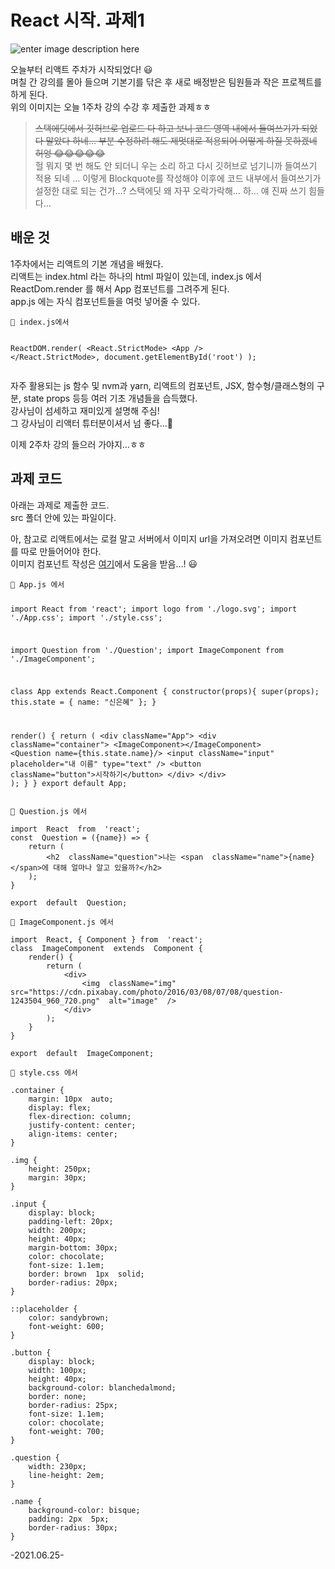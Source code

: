 <h1 id="react-시작.-과제1">React 시작. 과제1</h1>
<p><img src="https://lh3.googleusercontent.com/7lgyN6oSfotCaYuMO6PKtUukuUBP3oZRzyNQFqP6ndSiKJ3iaefy4_3_Jm4SAxI0mq9PLLAHLusT2P3PBsaqRJcHZTwwGN7i2Jmhfp24midAXxNE8XbUkq7t8kDo3tlQWIaI4zhMRgl2_Xi7QH6B_nHm2Ky8U7AvrIEb6bZTHvFS-B6T6kKthCHwacfW9E-IGmgV1cvWtOkZxusrivPtRjuaKYVCpzrUyHzQYhRB0HwaAzYVhYuFYzsuFMmSoj_os6hxbUqvw9jlvqIeKGSrQW_65_IvSV14qFTE8pH-Cg_vGIBXRdcY0UIdtYxxLKugdufTnvLSKy5h8qmtkdcQ7-zkqqcVJ1NDkFq9ir4y4o6ZSLBRZMHsjZW-E6cZLEvUjfwtAVUovlpKSmm1ePq7KOnu_-uKbqQyZju9qOfDCw2z_bShUB5-oVtrJwlw4Na7rzl2kAp_BQn3kkKAQo86a76T2N40_HKWplQRVBi2PiRlgWuhC7JaGdnxnDnqD_JO-umaBwiij-khClSEqRwolZxStr75XajkxQAD0Qssmm8D8sI4kRQ64hl7f0mXbpmK2iRKgH-WBOWhsNxyp9mzu3eZuBLQtucWHamRX7zgDxcA9UMFWCjMGytIxauk6RlddsOeL1EqIhIey9igUxPprOKncKKNezfRkA5WIkjmfAucoOEVv8OdoPGolpgcCIqt0VC3qQ4OlzRQGaUTLNYZGvfJ=w407-h640-no?authuser=0" alt="enter image description here"></p>
<p>오늘부터 리액트 주차가 시작되었다! 😃<br>
며칠 간 강의를 몰아 들으며 기본기를 닦은 후 새로 배정받은 팀원들과 작은 프로젝트를 하게 된다.<br>
위의 이미지는 오늘 1주차 강의 수강 후 제출한 과제ㅎㅎ</p>
<blockquote>
<p><s>스택에딧에서 깃허브로 업로드 다 하고 보니 코드 영역 내에서 들여쓰기가 되었다 말았다 하네… 부분 수정하려 해도 제멋대로 적용되어 어떻게 하질 못하겠네 허엉 😂😂😂😂😂</s><br>
헐 뭐지 몇 번 해도 안 되더니 우는 소리 하고 다시 깃허브로 넘기니까 들여쓰기 적용 되네 …  이렇게 Blockquote를 작성해야 이후에 코드 내부에서 들여쓰기가 설정한 대로 되는 건가…? 스택에딧 왜 자꾸 오락가락해… 하… 얘 진짜 쓰기 힘들다…</p>
</blockquote>
<h2 id="배운-것">배운 것</h2>
<p>1주차에서는 리액트의 기본 개념을 배웠다.<br>
리액트는 index.html 라는 하나의 html 파일이 있는데, index.js 에서 ReactDom.render 를 해서 App 컴포넌트를 그려주게 된다.<br>
app.js 에는 자식 컴포넌트들을 여럿 넣어줄 수 있다.</p>
<pre><code>🎈 index.js에서

ReactDOM.render(
	&lt;React.StrictMode&gt;
		&lt;App  /&gt;
	&lt;/React.StrictMode&gt;,
	document.getElementById('root')
);
</code></pre>
<p>자주 활용되는 js 함수 및 nvm과 yarn, 리액트의 컴포넌트, JSX, 함수형/클래스형의 구분, state props 등등 여러 기초 개념들을 습득했다.<br>
강사님이 섬세하고 재미있게 설명해 주심!<br>
그 강사님이 리액터 튜터분이셔서 넘 좋다…🧡</p>
<p>이제 2주차 강의 들으러 가야지…ㅎㅎ</p>
<h2 id="과제-코드">과제 코드</h2>
<p>아래는 과제로 제출한 코드.<br>
src 폴더 안에 있는 파일이다.</p>
<p>아, 참고로 리액트에서는 로컬 말고 서버에서 이미지 url을 가져오려면 이미지 컴포넌트를 따로 만들어어야 한다.<br>
이미지 컴포넌트 작성은 <a href="https://www.cloudhadoop.com/reactjs-display-image-url/">여기</a>에서 도움을 받음…! 😃</p>
<pre><code>🎈 App.js 에서

import  React  from  'react';
import  logo  from  './logo.svg';
import  './App.css';
import './style.css';

import  Question  from  './Question';
import  ImageComponent  from  './ImageComponent';

class  App  extends  React.Component {
	constructor(props){
		super(props);
		this.state = {
			name:  "신은혜"
	};
}

render() {
	return (
		&lt;div  className="App"&gt;
		&lt;div  className="container"&gt;
		&lt;ImageComponent&gt;&lt;/ImageComponent&gt;
		&lt;Question  name={this.state.name}/&gt;
		&lt;input  className="input"  placeholder="내 이름"  type="text"  /&gt;
		&lt;button  className="button"&gt;시작하기&lt;/button&gt;
		&lt;/div&gt;
		&lt;/div&gt;
	);
	}
} 
export  default  App;
</code></pre>
<pre><code>🎈 Question.js 에서

import  React  from  'react';
const  Question = ({name}) =&gt; {
	return (
		&lt;h2  className="question"&gt;나는 &lt;span  className="name"&gt;{name}&lt;/span&gt;에 대해 얼마나 알고 있을까?&lt;/h2&gt;
	);
}

export  default  Question;
</code></pre>
<pre><code>🎈 ImageComponent.js 에서

import  React, { Component } from  'react';
class  ImageComponent  extends  Component {
	render() {
		return (
			&lt;div&gt;
				&lt;img  className="img"  src="https://cdn.pixabay.com/photo/2016/03/08/07/08/question-1243504_960_720.png"  alt="image"  /&gt;
			&lt;/div&gt;
		);
	}
}

export  default  ImageComponent;
</code></pre>
<pre><code>🎈 style.css 에서

.container {
	margin: 10px  auto;
	display: flex;
	flex-direction: column;
	justify-content: center;
	align-items: center;
}
  
.img {
	height: 250px;
	margin: 30px;
}
  
.input {
	display: block;
	padding-left: 20px;
	width: 200px;
	height: 40px;
	margin-bottom: 30px;
	color: chocolate;
	font-size: 1.1em;
	border: brown  1px  solid;
	border-radius: 20px;
}

::placeholder {
	color: sandybrown;
	font-weight: 600;
}
  
.button {
	display: block;
	width: 100px;
	height: 40px;
	background-color: blanchedalmond;
	border: none;
	border-radius: 25px;
	font-size: 1.1em;
	color: chocolate;
	font-weight: 700;
}

.question {
	width: 230px;
	line-height: 2em;
}

.name {
	background-color: bisque;
	padding: 2px  5px;
	border-radius: 30px;
}
</code></pre>
<p>-2021.06.25-</p>

